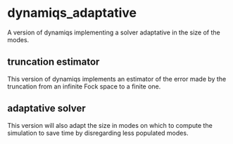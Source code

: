 # dynamiqs_adaptative
A version of dynamiqs implementing a solver adaptative in the size of the modes.

## truncation estimator 

This version of dynamiqs implements an estimator of the error made by the truncation from an infinite Fock space to a finite one.

## adaptative solver

This version will also adapt the size in modes on which to compute the simulation to save time by disregarding less populated modes.
